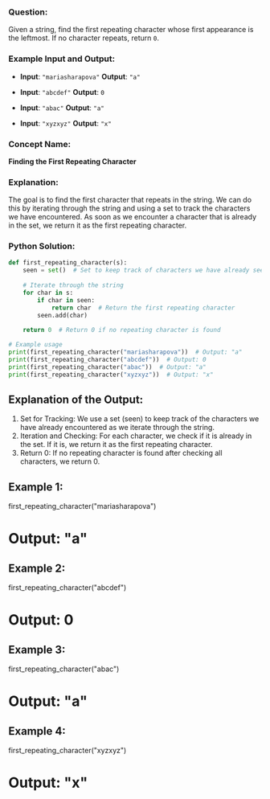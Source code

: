 ### Question:
Given a string, find the first repeating character whose first appearance is the leftmost. If no character repeats, return `0`.

### Example Input and Output:
- **Input**: `"mariasharapova"`
  **Output**: `"a"`

- **Input**: `"abcdef"`
  **Output**: `0`

- **Input**: `"abac"`
  **Output**: `"a"`

- **Input**: `"xyzxyz"`
  **Output**: `"x"`

### Concept Name:
**Finding the First Repeating Character**

### Explanation:
The goal is to find the first character that repeats in the string. We can do this by iterating through the string and using a set to track the characters we have encountered. As soon as we encounter a character that is already in the set, we return it as the first repeating character.

### Python Solution:

```python
def first_repeating_character(s):
    seen = set()  # Set to keep track of characters we have already seen
    
    # Iterate through the string
    for char in s:
        if char in seen:
            return char  # Return the first repeating character
        seen.add(char)
    
    return 0  # Return 0 if no repeating character is found

# Example usage
print(first_repeating_character("mariasharapova"))  # Output: "a"
print(first_repeating_character("abcdef"))  # Output: 0
print(first_repeating_character("abac"))  # Output: "a"
print(first_repeating_character("xyzxyz"))  # Output: "x"


```
## **Explanation of the Output:**
1. Set for Tracking: We use a set (seen) to keep track of the characters we have already encountered as we iterate through the string.
2. Iteration and Checking: For each character, we check if it is already in the set. If it is, we return it as the first repeating character.
3. Return 0: If no repeating character is found after checking all characters, we return 0.


## **Example 1:**
first_repeating_character("mariasharapova")
# Output: "a"



## **Example 2:**
first_repeating_character("abcdef")
# Output: 0




## **Example 3:**
first_repeating_character("abac")
# Output: "a"


## **Example 4:**
first_repeating_character("xyzxyz")
# Output: "x"
